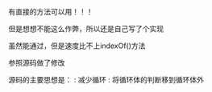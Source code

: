 有直接的方法可以用！！！

但是想想不能这么作弊，所以还是自己写了个实现

虽然能通过，但是速度比不上indexOf()方法

参照源码做了修改

源码的主要思想是：
: 减少循环
: 将循环体的判断移到循环体外

